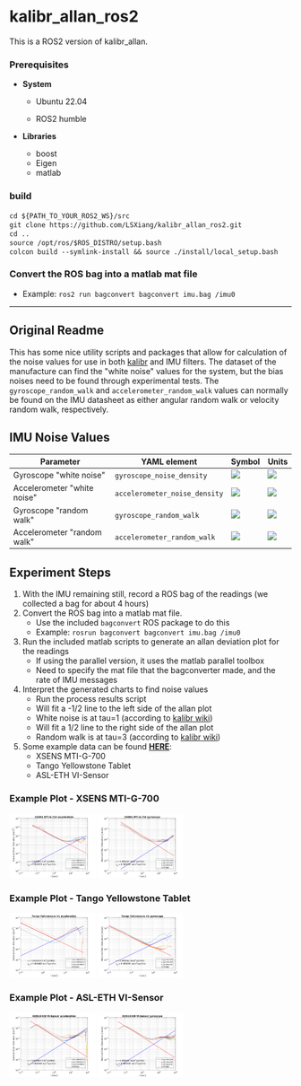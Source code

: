 # kalibr_allan_ros2

This is a ROS2 version of kalibr_allan.

### Prerequisites

- **System**

  - Ubuntu 22.04

  - ROS2 humble

- **Libraries**

  - boost
  - Eigen
  - matlab

### build

```shell
cd ${PATH_TO_YOUR_ROS2_WS}/src
git clone https://github.com/LSXiang/kalibr_allan_ros2.git
cd ..
source /opt/ros/$ROS_DISTRO/setup.bash
colcon build --symlink-install && source ./install/local_setup.bash
```

### Convert the ROS bag into a matlab mat file

- Example: `ros2 run bagconvert bagconvert imu.bag /imu0`







---

## Original Readme

This has some nice utility scripts and packages that allow for calculation of the noise values for use in both [kalibr](https://github.com/ethz-asl/kalibr) and IMU filters.
The dataset of the manufacture can find the "white noise" values for the system, but the bias noises need to be found through experimental tests.
The `gyroscope_random_walk` and `accelerometer_random_walk` values can normally be found on the IMU datasheet as either angular random walk or velocity random walk, respectively.



## IMU Noise Values

Parameter | YAML element | Symbol | Units
--- | --- | --- | ---
Gyroscope "white noise" | `gyroscope_noise_density` | <img src="https://latex.codecogs.com/svg.latex?{%5Csigma_g}"> | <img src="https://latex.codecogs.com/svg.latex?{%5Cfrac%7Brad%7D%7Bs%7D%5Cfrac%7B1%7D%7B%5Csqrt%7BHz%7D%7D}">
Accelerometer "white noise" | `accelerometer_noise_density` | <img src="https://latex.codecogs.com/svg.latex?{%5Csigma_a}"> | <img src="https://latex.codecogs.com/svg.latex?{%5Cfrac%7Bm%7D%7Bs^2%7D%5Cfrac%7B1%7D%7B%5Csqrt%7BHz%7D%7D}">
Gyroscope "random walk" | `gyroscope_random_walk` | <img src="https://latex.codecogs.com/svg.latex?{%5Csigma_b_g}"> | <img src="https://latex.codecogs.com/svg.latex?{%5Cfrac%7Brad%7D%7Bs^2%7D%5Cfrac%7B1%7D%7B%5Csqrt%7BHz%7D%7D}">
Accelerometer "random walk" | `accelerometer_random_walk` | <img src="https://latex.codecogs.com/svg.latex?{%5Csigma_b_a}"> | <img src="https://latex.codecogs.com/svg.latex?{%5Cfrac%7Bm%7D%7Bs^3%7D%5Cfrac%7B1%7D%7B%5Csqrt%7BHz%7D%7D}">




## Experiment Steps

1. With the IMU remaining still, record a ROS bag of the readings (we collected a bag for about 4 hours)
2. Convert the ROS bag into a matlab mat file.
    * Use the included `bagconvert` ROS package to do this
    * Example: `rosrun bagconvert bagconvert imu.bag /imu0`
3. Run the included matlab scripts to generate an allan deviation plot for the readings
    * If using the parallel version, it uses the matlab parallel toolbox
    * Need to specify the mat file that the bagconverter made, and the rate of IMU messages
4. Interpret the generated charts to find noise values
    * Run the process results script
    * Will fit a -1/2 line to the left side of the allan plot
    * White noise is at tau=1 (according to [kalibr wiki](https://github.com/ethz-asl/kalibr/wiki/IMU-Noise-Model#from-the-allan-standard-deviation-ad))
    * Will fit a 1/2 line to the right side of the allan plot
    * Random walk is at tau=3 (according to [kalibr wiki](https://github.com/ethz-asl/kalibr/wiki/IMU-Noise-Model#from-the-allan-standard-deviation-ad))
5. Some example data can be found **[HERE](https://drive.google.com/drive/folders/1a3Es85JDKl7tSpVWEUZryOwtsXB8793o?usp=sharing)**:
    * XSENS MTI-G-700
    * Tango Yellowstone Tablet
    * ASL-ETH VI-Sensor

### Example Plot - XSENS MTI-G-700
<img src="docs/examples_result/results_20170908T182715_accel.png" alt="allan chart acceleration" style="zoom: 15%;" /> <img src="docs/examples_result/results_20170908T182715_gyro.png" alt="allan chart angular velocity" style="zoom:15%;" /> 



### Example Plot - Tango Yellowstone Tablet
<img src="docs/examples_result/results_20171031T115123_accel.png" alt="allan chart acceleration" style="zoom:15%;" /> <img src="docs/examples_result/results_20171031T115123_gyro.png" alt="allan chart angular velocity" style="zoom:15%;" /> 



### Example Plot - ASL-ETH VI-Sensor
<img src="docs/examples_result/results_20180206T140217_accel.png" alt="allan chart acceleration" style="zoom:15%;" /> <img src="docs/examples_result/results_20180206T140217_gyro.png" alt="allan chart angular velocity" style="zoom:15%;" />

